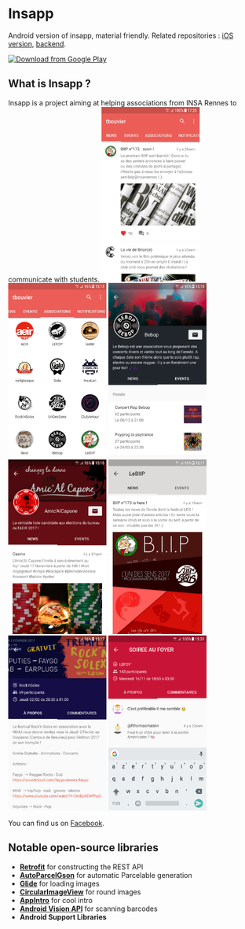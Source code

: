 # Insapp
Android version of insapp, material friendly. Related repositories : [iOS version](https://github.com/fthomasmorel/insapp-iOS), [backend](https://github.com/tomatrocho/insapp-server).

[<img src="https://play.google.com/intl/en_us/badges/images/generic/en_badge_web_generic.png" 
      alt="Download from Google Play" 
      height="80">](https://play.google.com/store/apps/details?id=fr.insapp.insapp)

## What is Insapp ?

Insapp is a project aiming at helping associations from INSA Rennes to communicate with students.
<img src="/screenshots/1.png?raw=true" width="200">
<img src="/screenshots/2.png?raw=true" width="200">
<img src="/screenshots/3.png?raw=true" width="200">
<img src="/screenshots/4.png?raw=true" width="200">
<img src="/screenshots/5.png?raw=true" width="200">
<img src="/screenshots/6.png?raw=true" width="200">
<img src="/screenshots/7.png?raw=true" width="200">

You can find us on [Facebook](https://www.facebook.com/insapp.crew/).

## Notable open-source libraries

- [**Retrofit**](https://github.com/square/retrofit) for constructing the REST API
- [**AutoParcelGson**](https://github.com/evant/auto-parcel-gson) for automatic Parcelable generation
- [**Glide**](https://github.com/bumptech/glide) for loading images
- [**CircularImageView**](https://github.com/hdodenhof/CircleImageView) for round images
- [**AppIntro**](https://github.com/apl-devs/AppIntro) for cool intro
- [**Android Vision API**](https://github.com/googlesamples/android-vision) for scanning barcodes
- **Android Support Libraries**